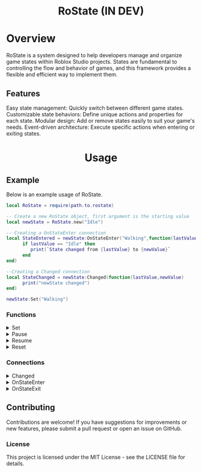 <div align="center">
	<h1>RoState (IN DEV)</h1>
</div>

# Overview

RoState is a system designed to help developers manage and organize game states within Roblox Studio projects. States are fundamental to controlling the flow and behavior of games, and this framework provides a flexible and efficient way to implement them.

## Features

Easy state management: Quickly switch between different game states.
Customizable state behaviors: Define unique actions and properties for each state.
Modular design: Add or remove states easily to suit your game's needs.
Event-driven architecture: Execute specific actions when entering or exiting states.

<div align="center">
	<h1>Usage</h1>
</div>

## Example
Below is an example usage of RoState.

```lua
local RoState = require(path.to.rostate)

-- Create a new RoState object, first argument is the starting value
local newState = RoState.new("Idle")

-- Creating a OnStateEnter connection
local StateEntered = newState:OnStateEnter("Walking",function(lastValue,newValue)
      if lastValue == "Idle" then
         print(`State changed from {lastValue} to {newValue}`
      end
end)

--Creating a Changed connection
local StateChanged = newState:Changed(function(lastValue,newValue)
      print("newState changed")
end)

newState:Set("Walking")
```

### Functions

<details>
    <summary>Set</summary>
    This function is used to set a state to any value.

```lua
local testState = RoState.new()

testState:Set("OwkSoCool") -- Change the value of the state

print(testState) -- Prints OwkSoCool
```
</details>


<details>
    <summary>Pause</summary>
    This function is used to pause a state. The first argument defines how many seconds the state will be paused.
			 Notice: If the first argument isnt sent then it wont be unpaused till state:Resume() is called.

```lua
local testState = RoState.new(1)

testState:Pause(5) -- Pause state 5 seconds

```
</details>

<details>
    <summary>Resume</summary>
    This function is used to resume a paused state.

```lua
local testState = RoState.new(1)

testState:Pause(5) -- Pause state 5 seconds

testState:Resume() -- Resume paused state

```
</details>

<details>
    <summary>Reset</summary>
    This function is used to reset a state to its original value.

```lua
local testState = RoState.new(1)

testState:Set(5)

testState:Set(3)

testState:Reset() -- Resets the state to original value

print(testState) -- Prints 5
```
</details>

### Connections

<details>
    <summary>Changed</summary>
    This connection is fired when a state is changed.

```lua
local testState = RoState.new()

local connection = testState:Changed(function(lastValue,newValue)
    print(`State value changed to: {newValue}`)
end)

connection:Disconnect() -- Disconnects the connection we made earlier
```
</details>

<details>
    <summary>OnStateEnter</summary>
    This connection is fired when a specific state is entered.

```lua
local testState = RoState.new()

local connection = testState:OnStateEnter(stateEntered,function(lastValue,newValue)
    print(`Entered the state: {newValue}`)
end)

connection:Disconnect() -- Disconnects the connection we made earlier
```
</details>

<details>
    <summary>OnStateExit</summary>
    This connection is fired when a specific state is exited.

```lua
local testState = RoState.new()

local connection = testState:OnStateExit(stateExited,function(lastValue,newValue)
    print(`Exited the state: {lastValue}`)
end)

connection:Disconnect() -- Disconnects the connection we made earlier
```
</details>


## Contributing


Contributions are welcome! If you have suggestions for improvements or new features, please submit a pull request or open an issue on GitHub.

### License

This project is licensed under the MIT License - see the LICENSE file for details.


